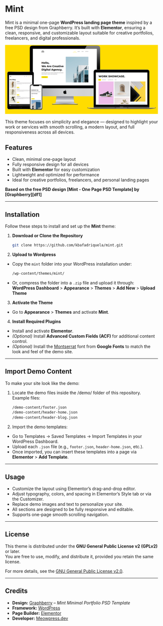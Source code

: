 # Mint

Mint is a minimal one-page **WordPress landing page theme** inspired by a free PSD design from Graphberry. It’s built with **Elementor**, ensuring a clean, responsive, and customizable layout suitable for creative portfolios, freelancers, and digital professionals.

![Mint Theme Preview](https://github.com/kbafadriquela/mint-minimal-portfolio/blob/main/assets/blob/mint-minimal-portfolio.png "Mint")

This theme focuses on simplicity and elegance — designed to highlight your work or services with smooth scrolling, a modern layout, and full responsiveness across all devices.

## Features

- Clean, minimal one-page layout  
- Fully responsive design for all devices  
- Built with **Elementor** for easy customization  
- Lightweight and optimized for performance  
- Ideal for creative portfolios, freelancers, and personal landing pages  

**Based on the free PSD design [Mint - One Page PSD Template] by [Graphberry][df1]**

---

## Installation

Follow these steps to install and set up the **Mint** theme:

1. **Download or Clone the Repository**

   ```bash
   git clone https://github.com/kbafadriquela/mint.git

2. **Upload to Wordpress**
- Copy the ```mint``` folder into your WordPress installation under:
    ```bash
    /wp-content/themes/mint/
- Or, compress the folder into a ```.zip``` file and upload it through:
**WordPress Dashboard** >  **Appearance** > **Themes** > **Add New** > **Upload Theme**

3. **Activate the Theme**
- Go to **Appearance** > **Themes** and activate **Mint**. 

4. **Install Required Plugins**
- Install and activate **Elementor**.
- _(Optional)_ Install **Advanced Custom Fields (ACF)** for additional content control.
- *(Optional)* Install the [Montserrat](https://fonts.google.com/specimen/Montserrat) font from **Google Fonts** to match the look and feel of the demo site.


---
## Import Demo Content
To make your site look like the demo:
1. Locate the demo files inside the /demo/ folder of this repository.
    Example files:
    ```bash
    /demo-content/footer.json
    /demo-content/header-home.json
    /demo-content/header-blog.json
2. Import the demo templates:
- Go to Templates → Saved Templates → Import Templates in your WordPress Dashboard.
- Upload each ```.json``` file (e.g., ```footer.json```, ```header-home.json```, etc.).
- Once imported, you can insert these templates into a page via **Elementor** > **Add Template**.

---

## Usage

- Customize the layout using Elementor’s drag-and-drop editor.
- Adjust typography, colors, and spacing in Elementor’s Style tab or via the Customizer.
- Replace demo images and text to personalize your site.
- All sections are designed to be fully responsive and editable.
- Supports one-page smooth scrolling navigation.

---

## License

This theme is distributed under the **GNU General Public License v2 (GPLv2)** or later.  
You are free to use, modify, and distribute it, provided you retain the same license.

For more details, see the [GNU General Public License v2.0](https://www.gnu.org/licenses/old-licenses/gpl-2.0.html).

---

## Credits

- **Design:** [Graphberry](https://www.graphberry.com/item/mint-minimal-portfolio-psd-template) – *Mint Minimal Portfolio PSD Template*  
- **Framework:** [WordPress](https://wordpress.org)  
- **Page Builder:** [Elementor](https://elementor.com)  
- **Developer:** [Meowpress.dev](https://github.com/kbafadriquela)
